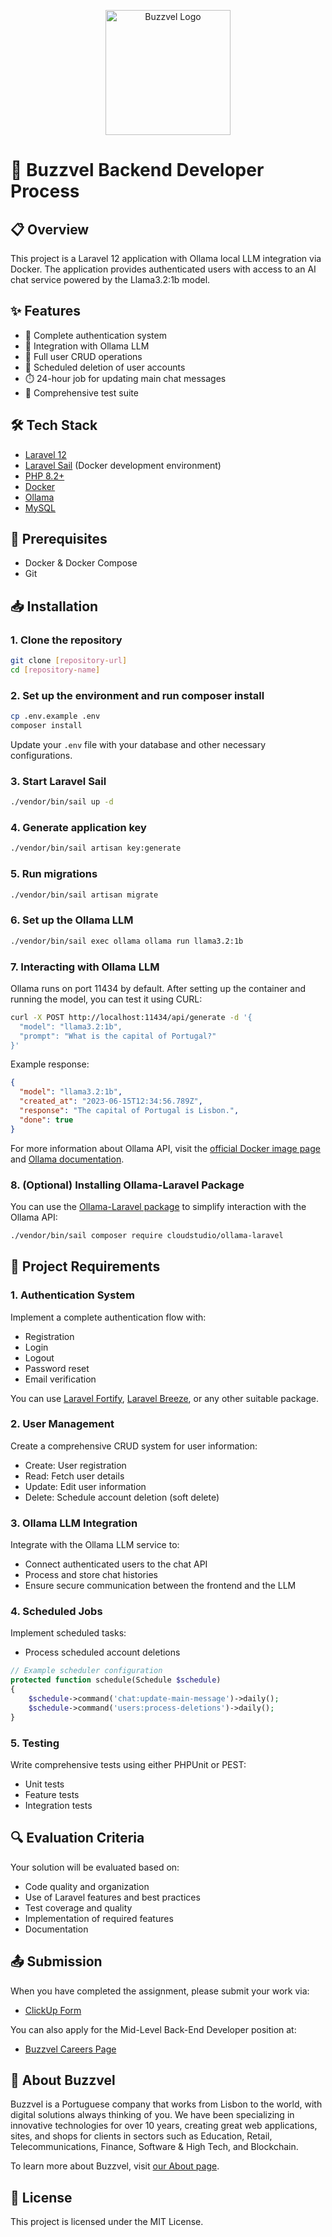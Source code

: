 <p align="center"><a href="https://buzzvel.com" target="_blank"><img src="https://buzzvel.com/storage/images/logo-light.svg" width="200" alt="Buzzvel Logo"></a></p>

# 🚀 Buzzvel Backend Developer Process

## 📋 Overview

This project is a Laravel 12 application with Ollama local LLM integration via Docker. The application provides authenticated users with access to an AI chat service powered by the Llama3.2:1b model.

## ✨ Features

- 🔐 Complete authentication system
- 🤖 Integration with Ollama LLM
- 👤 Full user CRUD operations
- 🔄 Scheduled deletion of user accounts
- ⏱️ 24-hour job for updating main chat messages
- 🧪 Comprehensive test suite

## 🛠️ Tech Stack

- [Laravel 12](https://laravel.com/docs/12.x)
- [Laravel Sail](https://laravel.com/docs/12.x/sail) (Docker development environment)
- [PHP 8.2+](https://www.php.net/releases/8.2/en.php)
- [Docker](https://docs.docker.com/get-started/)
- [Ollama](https://hub.docker.com/r/ollama/ollama)
- [MySQL](https://dev.mysql.com/doc/)

## 🚦 Prerequisites

- Docker & Docker Compose
- Git

## 📥 Installation

### 1. Clone the repository

```bash
git clone [repository-url]
cd [repository-name]
```

### 2. Set up the environment and run composer install

```bash
cp .env.example .env
composer install
```

Update your `.env` file with your database and other necessary configurations.

### 3. Start Laravel Sail

```bash
./vendor/bin/sail up -d
```

### 4. Generate application key

```bash
./vendor/bin/sail artisan key:generate
```

### 5. Run migrations

```bash
./vendor/bin/sail artisan migrate
```

### 6. Set up the Ollama LLM

```bash
./vendor/bin/sail exec ollama ollama run llama3.2:1b
```

### 7. Interacting with Ollama LLM

Ollama runs on port 11434 by default. After setting up the container and running the model, you can test it using CURL:

```bash
curl -X POST http://localhost:11434/api/generate -d '{
  "model": "llama3.2:1b",
  "prompt": "What is the capital of Portugal?"
}'
```

Example response:
```json
{
  "model": "llama3.2:1b",
  "created_at": "2023-06-15T12:34:56.789Z",
  "response": "The capital of Portugal is Lisbon.",
  "done": true
}
```

For more information about Ollama API, visit the [official Docker image page](https://hub.docker.com/r/ollama/ollama) and [Ollama documentation](https://github.com/ollama/ollama).

### 8. (Optional) Installing Ollama-Laravel Package

You can use the [Ollama-Laravel package](https://github.com/cloudstudio/ollama-laravel) to simplify interaction with the Ollama API:

```bash
./vendor/bin/sail composer require cloudstudio/ollama-laravel
```

## 🧩 Project Requirements

### 1. Authentication System

Implement a complete authentication flow with:
- Registration
- Login
- Logout
- Password reset
- Email verification

You can use [Laravel Fortify](https://laravel.com/docs/12.x/fortify), [Laravel Breeze](https://laravel.com/docs/12.x/starter-kits#laravel-breeze), or any other suitable package.

### 2. User Management

Create a comprehensive CRUD system for user information:
- Create: User registration
- Read: Fetch user details
- Update: Edit user information
- Delete: Schedule account deletion (soft delete)

### 3. Ollama LLM Integration

Integrate with the Ollama LLM service to:
- Connect authenticated users to the chat API
- Process and store chat histories
- Ensure secure communication between the frontend and the LLM

### 4. Scheduled Jobs

Implement scheduled tasks:
- Process scheduled account deletions

```php
// Example scheduler configuration
protected function schedule(Schedule $schedule)
{
    $schedule->command('chat:update-main-message')->daily();
    $schedule->command('users:process-deletions')->daily();
}
```

### 5. Testing

Write comprehensive tests using either PHPUnit or PEST:
- Unit tests
- Feature tests
- Integration tests

## 🔍 Evaluation Criteria

Your solution will be evaluated based on:
- Code quality and organization
- Use of Laravel features and best practices
- Test coverage and quality
- Implementation of required features
- Documentation

## 📤 Submission

When you have completed the assignment, please submit your work via:

- [ClickUp Form](https://forms.clickup.com/6647387/f/6avjv-18455/PLUYAZ40HA3XTQOEFW)

You can also apply for the Mid-Level Back-End Developer position at:

- [Buzzvel Careers Page](https://buzzvel.com/careers/mid-level-back-end-developer)

## 🏢 About Buzzvel

Buzzvel is a Portuguese company that works from Lisbon to the world, with digital solutions always thinking of you. We have been specializing in innovative technologies for over 10 years, creating great web applications, sites, and shops for clients in sectors such as Education, Retail, Telecommunications, Finance, Software & High Tech, and Blockchain.

To learn more about Buzzvel, visit [our About page](https://buzzvel.com/about).

## 📝 License

This project is licensed under the MIT License.